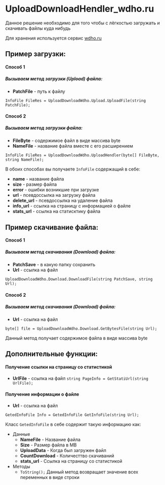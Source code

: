 # UploadDownloadHendler_wdho.ru
Данное решение необходимо для того чтобы с лёгкостью загружать и скачивать файлы куда нибудь

Для хранения используется сервис [wdho.ru](https://wdho.ru/)

## Пример загрузки:
#### Способ 1
##### Вызываем метод загрузки (Upload) файла:
* <b>PatchFile</b> - путь к файлу

 `InfoFile FileRes = UploadDownloadWdho.Upload.UploadFile(string PatchFile);`
 
 #### Способ 2
 ##### Вызываем метод загрузки файла:
 * <b>FileByte</b> - содержимое файл в виде массива byte
 * <b>NameFile</b> - название файла вместе с его расширением
 
 `InfoFile FileRes = UploadDownloadWdho.UploadHendler(byte[] FileByte, string NameFile);`
 
В обоих способах вы получаете `InfoFile` содержащий в себе:
 * <b>name</b> - название файла
 * <b>size</b> - размер файла
 * <b>error</b> - ошибки возникшие при загрузке
 * <b>url</b> - псевдоссылка на загрузку файла
 * <b>delete_url</b> - псевдоссылка на удаление файла
 * <b>info_url</b> - ссылка на страницу с информацией о файле
 * <b>stats_url</b> - ссылка на статисктику файла

## Пример скачивание файла:
#### Способ 1
##### Вызываем метод скачивания (Download) файла:
* <b>PatchSave</b> - в какую папку сохранить
* <b>Url</b> - ссылка на файл

`UploadDownloadWdho.Download.DownloadFile(string PatchSave, string Url);`

#### Способ 2
##### Вызываем метод скачивания (Download) файла:
* <b>Url</b> - ссылка на файл

`byte[] file = UploadDownloadWdho.Download.GetBytesFile(string Url);`

Данный метод получает содержимое файла в виде массива byte

## Дополнительные функции:
#### Получение ссылки на страницу со статистикой
* <b>UrlFile</b> - ссылка на файл
`string PageInfo = GetStatiUrl(string UrlFile);`

#### Получение информации о файле
* <b>Url</b> - ссылка на файл

`GetedInfoFile Info = GetedInfoFile GetInfoFile(string Url);`

Класс `GetedInfoFile` в себе содержит такую информацию как:
* Данные
  * <b>NameFile</b> - Название файла
  * <b>Size</b> - Размер файла в MB
  * <b>UploadData</b> - Когда был загружен файл
  * <b>CountDownload</b> - Количесттво скачиваний
  * <b>stats_url</b> - Ссылка на страницу со статистикой
* Методы
  * `ToString();` Данный метод возвращает значение всех переменных в виде строки
